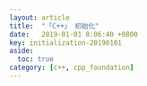 ```yaml
---
layout: article
title:  "「C++」 初始化"
date:   2019-01-01 8:06:40 +0800
key: initialization-20190101
aside:
  toc: true
category: [c++, cpp_foundation]
---
```


